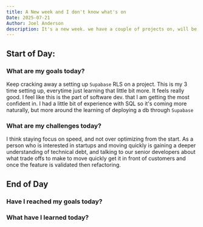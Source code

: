```yaml
---
title: A New week and I don't know what's on
Date: 2025-07-21
Author: Joel Anderson
description: It's a new week. we have a couple of projects on, will be jumping on what's on top but not sure what that is based on where the rest of the team got up to.
---
```


## Start of Day:

### What are my goals today?
Keep cracking away a setting up `Supabase` RLS on a project. This is my 3 time setting up, everytime just learning that little bit more. It feels really good. I feel like this is the part of software dev. that I am getting the most confident in. I had a little bit of experience with SQL so it's coming more naturally, but more around the learning of deploying a db through `Supabase`


### What are my challenges today?
I think staying focus on speed, and not over optimizing from the start. As a person who is interested in startups and moving quickly is gaining a deeper understanding of technical debt, and talking to our senior developers about what trade offs to make to move quickly get it in front of customers and once the feature is validated then refactoring.


## End of Day

### Have I reached my goals today?


### What have I learned today?

